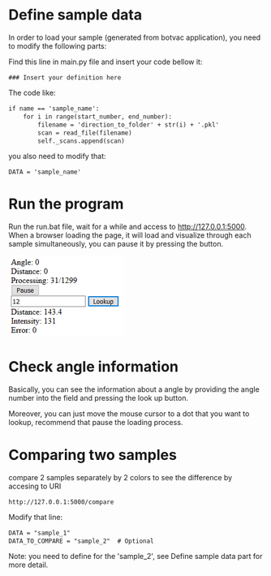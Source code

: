 
# Define sample data

In order to load your sample (generated from botvac application), you need to modify the following parts: 


Find this line in main.py file and insert your code bellow it:
````
### Insert your definition here
````
The code like:
````
if name == 'sample_name':
    for i in range(start_number, end_number):
        filename = 'direction_to_folder' + str(i) + '.pkl'
        scan = read_file(filename)
        self._scans.append(scan)
````
you also need to modify that:
````
DATA = 'sample_name'
````
# Run the program
Run the run.bat file, wait for a while and access to http://127.0.0.1:5000. When a browser loading the page, it will load and visualize through each sample simultaneously, you can pause it by pressing the button.

![Screenshot](image1.PNG "Logo Title Text 1")        

# Check angle information

Basically, you can see the information about a angle by providing the angle number into the field and pressing the look up button.

Moreover, you can just move the mouse cursor to a dot that you want to lookup, recommend that pause the loading process.
 
# Comparing two samples
compare 2 samples separately by 2 colors to see the difference by accesing to URI 
````
http://127.0.0.1:5000/compare
````
Modify that line:
````
DATA = "sample_1"
DATA_TO_COMPARE = "sample_2"  # Optional
````
Note: you need to define for the 'sample_2', see Define sample data part for more detail.
